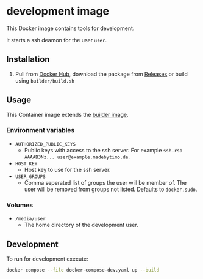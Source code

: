 # development image

This Docker image contains tools for development.

It starts a ssh deamon for the user `user`.

## Installation

1. Pull from [Docker Hub], download the package from [Releases] or build using `builder/build.sh`

## Usage

This Container image extends the [builder image].

### Environment variables

-   `AUTHORIZED_PUBLIC_KEYS`
    -   Public keys with access to the ssh server. For example
        `ssh-rsa AAAAB3Nz... user@example.madebytimo.de`.
-   `HOST_KEY`
    -   Host key to use for the ssh server.
-   `USER_GROUPS`
    -   Comma seperated list of groups the user will be member of. The user will be removed from
        groups not listed. Defaults to `docker,sudo`.

### Volumes

-   `/media/user`
    -   The home directory of the development user.

## Development

To run for development execute:

```bash
docker compose --file docker-compose-dev.yaml up --build
```

[builder image]: https://github.com/mbT-Infrastructure/docker-builder
[Docker Hub]: https://hub.docker.com/r/madebytimo/development
[Releases]: https://github.com/mbT-Infrastructure/docker-development/releases
